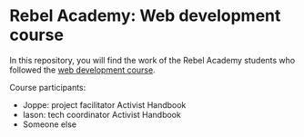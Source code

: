 # Rebel Academy: Web development course
In this repository, you will find the work of the Rebel Academy students who followed the [web development course](https://www.activisthandbook.org/en/academy/web-dev).

Course participants:
- Joppe: project facilitator Activist Handbook
- Iason: tech coordinator Activist Handbook
- Someone else